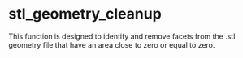 # stl_geometry_cleanup
This function is designed to identify and remove facets from the .stl geometry file that have an area close to zero or equal to zero.
